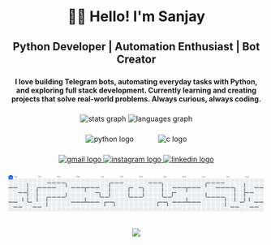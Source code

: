 <h1 align="center">🧑‍💻 Hello! I'm Sanjay</h1>

###

<h2 align="center">Python Developer | Automation Enthusiast | Bot Creator</h2>

###

<h4 align="center">I love building Telegram bots, automating everyday tasks with Python,  <br>and exploring full stack development. Currently learning and creating  <br>projects that solve real-world problems. Always curious, always coding.</h4>

###

<div align="center">
  <img src="https://github-readme-stats.vercel.app/api?username=SanjayG-xls&hide_title=false&hide_rank=false&show_icons=true&include_all_commits=true&count_private=true&disable_animations=false&theme=dracula&locale=en&hide_border=false" height="150" alt="stats graph"  />
  <img src="https://github-readme-stats.vercel.app/api/top-langs?username=SanjayG-xls&locale=en&hide_title=false&layout=compact&card_width=320&langs_count=5&theme=dracula&hide_border=false" height="150" alt="languages graph"  />
</div>

###

<div align="center">
  <img src="https://cdn.jsdelivr.net/gh/devicons/devicon/icons/python/python-original.svg" height="50" alt="python logo"  />
  <img width="40" />
  <img src="https://cdn.jsdelivr.net/gh/devicons/devicon/icons/c/c-original.svg" height="50" alt="c logo"  />
</div>

###

<div align="center">
  <a href="sanjaypersonal2007@gmail.com" target="_blank">
    <img src="https://img.shields.io/static/v1?message=Gmail&logo=gmail&label=&color=D14836&logoColor=white&labelColor=&style=for-the-badge" height="35" alt="gmail logo"  />
  </a>
  <a href="https://www.instagram.com/sanjayyy_u?igsh=MTE4Z2xjdHFzeTA1dA==" target="_blank">
    <img src="https://img.shields.io/static/v1?message=Instagram&logo=instagram&label=&color=E4405F&logoColor=white&labelColor=&style=for-the-badge" height="35" alt="instagram logo"  />
  </a>
  <a href="https://www.linkedin.com/in/sanjay-g-971102366" target="_blank">
    <img src="https://img.shields.io/static/v1?message=LinkedIn&logo=linkedin&label=&color=0077B5&logoColor=white&labelColor=&style=for-the-badge" height="35" alt="linkedin logo"  />
  </a>
</div>

###

<picture>
  <source media="(prefers-color-scheme: dark)" srcset="https://raw.githubusercontent.com/SanjayG-xls/SanjayG-xls/output/pacman-contribution-graph-dark.svg">
  <source media="(prefers-color-scheme: light)" srcset="https://raw.githubusercontent.com/SanjayG-xls/SanjayG-xls/output/pacman-contribution-graph.svg">
  <img alt="pacman contribution graph" src="https://raw.githubusercontent.com/SanjayG-xls/SanjayG-xls/output/pacman-contribution-graph.svg">
</picture>

###

<div align="center">
  <img height="350" src="https://media3.giphy.com/media/v1.Y2lkPTc5MGI3NjExcDgwcXJnNWRmcXBudWVwbmZ6OHRreHRrcWo0cTI3MGllenVnaTN3NiZlcD12MV9pbnRlcm5hbF9naWZfYnlfaWQmY3Q9Zw/3o6ZthFR9AtTyAylz2/giphy.gif"  />
</div>

###
